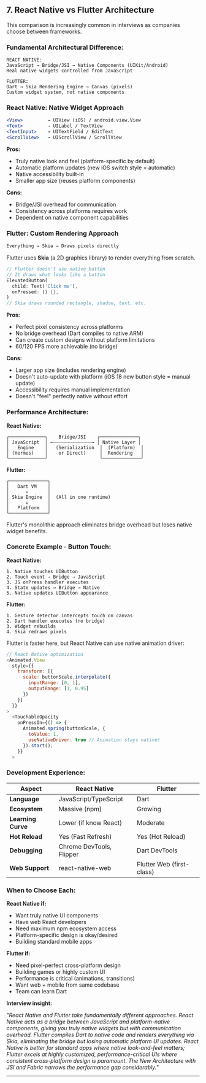 ## **7. React Native vs Flutter Architecture**

This comparison is increasingly common in interviews as companies choose between frameworks.

### **Fundamental Architectural Difference:**

```
REACT NATIVE:
JavaScript → Bridge/JSI → Native Components (UIKit/Android)
Real native widgets controlled from JavaScript

FLUTTER:
Dart → Skia Rendering Engine → Canvas (pixels)
Custom widget system, not native components
```

### **React Native: Native Widget Approach**

```jsx
<View>         → UIView (iOS) / android.view.View
<Text>         → UILabel / TextView  
<TextInput>    → UITextField / EditText
<ScrollView>   → UIScrollView / ScrollView
```

**Pros:**
- Truly native look and feel (platform-specific by default)
- Automatic platform updates (new iOS switch style = automatic)
- Native accessibility built-in
- Smaller app size (reuses platform components)

**Cons:**
- Bridge/JSI overhead for communication
- Consistency across platforms requires work
- Dependent on native component capabilities

### **Flutter: Custom Rendering Approach**

```dart
Everything → Skia → Draws pixels directly
```

Flutter uses **Skia** (a 2D graphics library) to render everything from scratch.

```dart
// Flutter doesn't use native button
// It draws what looks like a button
ElevatedButton(
  child: Text('Click me'),
  onPressed: () {},
)
// Skia draws rounded rectangle, shadow, text, etc.
```

**Pros:**
- Perfect pixel consistency across platforms
- No bridge overhead (Dart compiles to native ARM)
- Can create custom designs without platform limitations
- 60/120 FPS more achievable (no bridge)

**Cons:**
- Larger app size (includes rendering engine)
- Doesn't auto-update with platform (iOS 18 new button style = manual update)
- Accessibility requires manual implementation
- Doesn't "feel" perfectly native without effort

### **Performance Architecture:**

**React Native:**
```
┌─────────────┐    Bridge/JSI    ┌──────────────┐
│ JavaScript  │ ←──────────────→ │ Native Layer │
│   Engine    │   (Serialization  │  (Platform)  │
│ (Hermes)    │    or Direct)     │  Rendering   │
└─────────────┘                   └──────────────┘
```

**Flutter:**
```
┌──────────────┐
│   Dart VM    │
│      ↓       │
│ Skia Engine  │  (All in one runtime)
│      ↓       │
│   Platform   │
└──────────────┘
```

Flutter's monolithic approach eliminates bridge overhead but loses native widget benefits.

### **Concrete Example - Button Touch:**

**React Native:**
```
1. Native touches UIButton
2. Touch event → Bridge → JavaScript
3. JS onPress handler executes
4. State updates → Bridge → Native
5. Native updates UIButton appearance
```

**Flutter:**
```
1. Gesture detector intercepts touch on canvas
2. Dart handler executes (no bridge)
3. Widget rebuilds
4. Skia redraws pixels
```

Flutter is faster here, but React Native can use native animation driver:

```javascript
// React Native optimization
<Animated.View
  style={{
    transform: [{
      scale: buttonScale.interpolate({
        inputRange: [0, 1],
        outputRange: [1, 0.95]
      })
    }]
  }}
>
  <TouchableOpacity
    onPressIn={() => {
      Animated.spring(buttonScale, {
        toValue: 1,
        useNativeDriver: true // Animation stays native!
      }).start();
    }}
  >
```

### **Development Experience:**

| Aspect | React Native | Flutter |
|--------|-------------|---------|
| **Language** | JavaScript/TypeScript | Dart |
| **Ecosystem** | Massive (npm) | Growing |
| **Learning Curve** | Lower (if know React) | Moderate |
| **Hot Reload** | Yes (Fast Refresh) | Yes (Hot Reload) |
| **Debugging** | Chrome DevTools, Flipper | Dart DevTools |
| **Web Support** | react-native-web | Flutter Web (first-class) |

### **When to Choose Each:**

**React Native if:**
- Want truly native UI components
- Have web React developers
- Need maximum npm ecosystem access
- Platform-specific design is okay/desired
- Building standard mobile apps

**Flutter if:**
- Need pixel-perfect cross-platform design
- Building games or highly custom UI
- Performance is critical (animations, transitions)
- Want web + mobile from same codebase
- Team can learn Dart

**Interview insight:**

*"React Native and Flutter take fundamentally different approaches. React Native acts as a bridge between JavaScript and platform-native components, giving you truly native widgets but with communication overhead. Flutter compiles Dart to native code and renders everything via Skia, eliminating the bridge but losing automatic platform UI updates. React Native is better for standard apps where native look-and-feel matters; Flutter excels at highly customized, performance-critical UIs where consistent cross-platform design is paramount. The New Architecture with JSI and Fabric narrows the performance gap considerably."*

---
